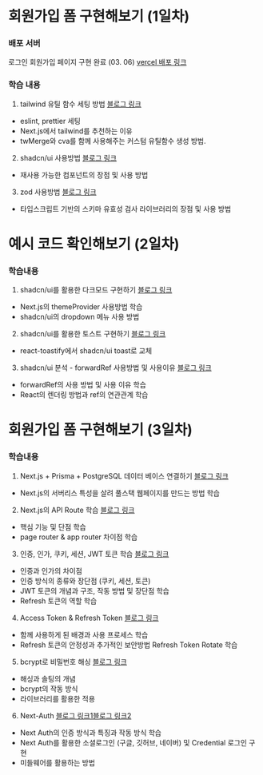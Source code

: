 # 회원가입 폼 구현해보기 (1일차)

### 배포 서버
로그인 회원가입 페이지 구현 완료 (03. 06)
<a href="https://devcamp-two.vercel.app/">vercel 배포 링크</a>

### 학습 내용
1. tailwind 유틸 함수 세팅 방법 <a href="https://fe-feed.vercel.app/posts/33">블로그 링크</a>
- eslint, prettier 세팅
- Next.js에서 tailwind를 추천하는 이유
- twMerge와 cva를 함께 사용해주는 커스텀 유틸함수 생성 방법.


2. shadcn/ui 사용방법 <a href="https://fe-feed.vercel.app/posts/34">블로그 링크</a>
- 재사용 가능한 컴포넌트의 장점 및 사용 방법


3. zod 사용방법 <a href="https://fe-feed.vercel.app/posts/35">블로그 링크</a>
- 타입스크립트 기반의 스키마 유효성 검사 라이브러리의 장점 및 사용 방법


# 예시 코드 확인해보기 (2일차)

### 학습내용
1. shadcn/ui를 활용한 다크모드 구현하기 <a href="https://fe-feed.vercel.app/posts/42">블로그 링크</a>
- Next.js의 themeProvider 사용방법 학습
- shadcn/ui의 dropdown 메뉴 사용 방법

2. shadcn/ui를 활용한 토스트 구현하기 <a href="https://fe-feed.vercel.app/posts/44">블로그 링크</a>
- react-toastify에서 shadcn/ui toast로 교체

3. shadcn/ui 분석 - forwardRef 사용방법 및 사용이유 <a href="https://fe-feed.vercel.app/posts/43">블로그 링크</a>
- forwardRef의 사용 방법 및 사용 이유 학습
- React의 렌더링 방법과 ref의 연관관계 학습


# 회원가입 폼 구현해보기 (3일차)

### 학습내용
1. Next.js + Prisma + PostgreSQL 데이터 베이스 연결하기 <a href="https://fe-feed.vercel.app/posts/45">블로그 링크</a>
- Next.js의 서버리스 특성을 살려 풀스택 웹페이지를 만드는 방법 학습

2. Next.js의 API Route 학습 <a href="https://fe-feed.vercel.app/posts/46">블로그 링크</a>
- 핵심 기능 및 단점 학습
- page router & app router 차이점 학습

3. 인증, 인가, 쿠키, 세션, JWT 토큰 학습 <a href="https://fe-feed.vercel.app/posts/48">블로그 링크</a>
- 인증과 인가의 차이점
- 인증 방식의 종류와 장단점 (쿠키, 세션, 토큰) 
- JWT 토큰의 개념과 구조, 작동 방법 및 장단점 학습
- Refresh 토큰의 역할 학습

4. Access Token & Refresh Token <a href="https://fe-feed.vercel.app/posts/50">블로그 링크</a>
- 함께 사용하게 된 배경과 사용 프로세스 학습
- Refresh 토큰의 안정성과 추가적인 보안방법 Refresh Token Rotate 학습

5. bcrypt로 비밀번호 해싱 <a href="https://fe-feed.vercel.app/posts/51">블로그 링크</a>
- 해싱과 솔팅의 개념
- bcrypt의 작동 방식
- 라이브러리를 활용한 적용

6. Next-Auth <a href="https://fe-feed.vercel.app/posts/47">블로그 링크1</a><a href="https://fe-feed.vercel.app/posts/49">블로그 링크2</a>
- Next Auth의 인증 방식과 특징과 작동 방식 학습
- Next Auth를 활용한 소셜로그인 (구글, 깃허브, 네이버) 및 Credential 로그인 구현
- 미들웨어를 활용하는 방법